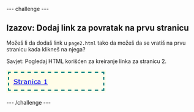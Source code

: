 \--- challenge \---

## Izazov: Dodaj link za povratak na prvu stranicu

Možeš li da dodaš link u `page2.html` tako da možeš da se vratiš na prvu stranicu kada klikneš na njega?

Savjet: Pogledaj HTML korišćen za kreiranje linka za stranicu 2.

![screenshot](images/magazine-page1-link.png)

\--- /challenge \---